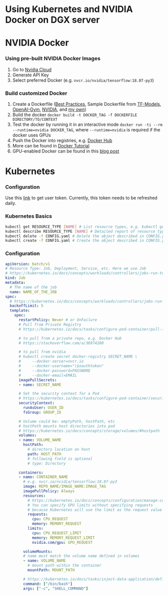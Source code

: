 # Using Kubernetes and NVIDIA Docker on DGX server

# NVIDIA Docker
### Using pre-built NVIDIA Docker Images
1. Go to [Nvidia Cloud](https://ngc.nvidia.com)
2. Generate API Key
3. Select preferred Docker (e.g. `nvcr.io/nvidia/tensorflow:18.07-py3`)

### Build customized Docker
1. Create a Dockerfile ([Best Practices](https://docs.docker.com/develop/develop-images/dockerfile_best-practices/), Sample Dockerfile from [TF-Models](https://github.com/tensorflow/models/blob/master/official/Dockerfile.gpu), [OpenAI-Gym](https://github.com/openai/gym/blob/master/Dockerfile), [NVIDIA](https://gitlab.com/nvidia/samples/blob/master/cuda/ubuntu16.04/cuda-samples/Dockerfile), and [my own](https://github.com/HanGuo97/TF-RLLibs/blob/0.7/Dockerfile))
2. Build the docker `docker build -t DOCKER_TAG -f DOCKERFILE DIRECTORY/TO/CONTEXT`
3. Test the docker by running it in an interactive mode `docker run -ti --rm --runtime=nvidia DOCKER_TAG`, where `--runtime=nvidia` is required if the docker uses GPUs
4. Push the Docker into registries, e.g. [Docker Hub](https://docs.docker.com/get-started/part2/#share-your-image)
5. More can be found in [Docker Tutorial](https://docs.docker.com/get-started/)
6. GPU-enabled Docker can be found in this [blog post](https://devblogs.nvidia.com/gpu-containers-runtime/)

# Kubernetes

### Configuration
Use this [link](https://tarheellinux.unc.edu/?page_id=1024) to get user token. Currently, this token needs to be refreshed daily.

### Kubernetes Basics
```bash
kubectl get RESOURCE_TYPE [NAME] # List resource types, e.g. kubectl get pods, nodes. If NAME is specified, will list the resource type corresponding to the NAME, otherwise list all resource types
kubectl describe RESOURCE_TYPE [NAME] # Detailed report of resource types, e.g. kubectl describe node. If NAME is specified, will list the resource type corresponding to the NAME
kubectl delete -f CONFIG.yaml # Delete the object described in CONFIG.yaml
kubectl create -f CONFIG.yaml # Create the object described in CONFIG.yaml
```

### Configuration
```yaml
apiVersion: batch/v1
# Resource Type: Job, Deployment, Service, etc. Here we use Job
# https://kubernetes.io/docs/concepts/workloads/controllers/jobs-run-to-completion/
kind: Job
metadata:
  # The name of the job
  name: NAME_OF_THE_JOB
spec:
  # https://kubernetes.io/docs/concepts/workloads/controllers/jobs-run-to-completion/#pod-backoff-failure-policy
  backoffLimit: 5
  template:
    spec:
      restartPolicy: Never # or OnFailure
      # Pull from Private Registry
      # https://kubernetes.io/docs/tasks/configure-pod-container/pull-image-private-registry/

      # to pull from a private repo, e.g. Docker Hub
      # https://stackoverflow.com/a/36974280

      # to pull from nvidia
      # kubectl create secret docker-registry SECRET_NAME \
      #     --docker-server=nvcr.io
      #     --docker-username="\$oauthtoken"
      #     --docker-password=PASSWORD
      #     --docker-email=EMAIL
      imagePullSecrets:
      - name: SECRET_NAME

      # Set the security context for a Pod
      # https://kubernetes.io/docs/tasks/configure-pod-container/security-context/#set-the-security-context-for-a-pod
      securityContext:
        runAsUser: USER_ID
        fsGroup: GROUP_ID

      # Volume could be: emptyPath, hostPath, etc
      # hostPath mounts host directories into pod
      # https://kubernetes.io/docs/concepts/storage/volumes/#hostpath
      volumes:
      - name: VOLUME_NAME
        hostPath:
          # directory location on host
          path: HOST_PATH
          # following field is optional
          # type: Directory

      containers:
      - name: CONTAINER_NAME
        # e.g. nvcr.io/nvidia/tensorflow:18.07-py3
        image: REPO_NAME/IMAGE_NAME:IMAGE_TAG
        imagePullPolicy: Always
        resources:
          # https://kubernetes.io/docs/concepts/configuration/manage-compute-resources-container/
          # You can specify GPU limits without specifying requests
          # because Kubernetes will use the limit as the request value by default.
          requests:
            cpu: CPU_REQUEST
            memory: MEMORY_REQUEST
          limits:
            cpu: CPU_REQUEST_LIMIT
            memory: MEMORY_REQUEST_LIMIT
            nvidia.com/gpu: GPU_REQUEST

        volumeMounts:
        # name must match the volume name defined in volumes
        - name: VOLUME_NAME
          # mount path within the container
          mountPath: MOUNT_PATH

        # https://kubernetes.io/docs/tasks/inject-data-application/define-command-argument-container/
        command: ["/bin/bash"]
        args: ["-c", "SHELL_COMMAND"]
```